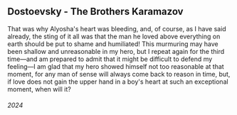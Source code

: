 ## Dostoevsky - The Brothers Karamazov

That was why Alyosha's heart was bleeding, and, of course, as I have said already, the sting of it all was that the man he loved above everything on earth should be put to shame and humiliated!
This murmuring may have been shallow and unreasonable in my hero, but I repeat again for the third time—and am prepared to admit that it might be difficult to defend my feeling—I am glad that my hero showed himself not too reasonable at that moment, for any man of sense will always come back to reason in time, but, if love does not gain the upper hand in a boy's heart at such an exceptional moment, when will it?


###### 2024